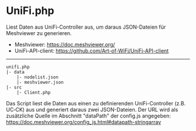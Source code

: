 # UniFi.php

Liest Daten aus UniFi-Controller aus, um daraus JSON-Dateien für Meshviewer zu generieren.

+ Meshviewer: https://doc.meshviewer.org/
+ UniFi-API-client: https://github.com/Art-of-WiFi/UniFi-API-client

---


    unifi.php
    |- data
        |- nodelist.json
        |- meshviewer.json
    |- src
   	    |- Client.php


Das Script liest die Daten aus einen zu definierenden UniFi-Controller (z.B. UC‑CK) aus und generiert daraus zwei JSON-Dateien. Der URL wird als zusätzliche Quelle im Abschnitt "dataPath" der config.js angegeben:
https://doc.meshviewer.org/config_js.html#datapath-stringarray
